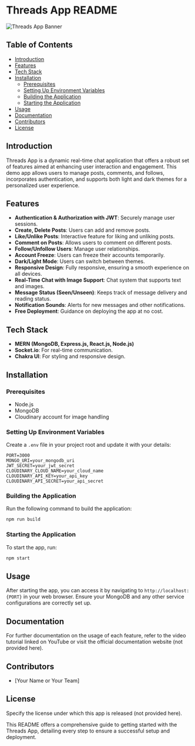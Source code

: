 # Threads App README

![Threads App Banner](https://i.imgur.com/ZE7D1XY.png)

## Table of Contents

-   [Introduction](#introduction)
-   [Features](#features)
-   [Tech Stack](#tech-stack)
-   [Installation](#installation)
    -   [Prerequisites](#prerequisites)
    -   [Setting Up Environment Variables](#setting-up-environment-variables)
    -   [Building the Application](#building-the-application)
    -   [Starting the Application](#starting-the-application)
-   [Usage](#usage)
-   [Documentation](#documentation)
-   [Contributors](#contributors)
-   [License](#license)

## Introduction

Threads App is a dynamic real-time chat application that offers a robust set of features aimed at enhancing user interaction and engagement. This demo app allows users to manage posts, comments, and follows, incorporates authentication, and supports both light and dark themes for a personalized user experience.

## Features

-   **Authentication & Authorization with JWT**: Securely manage user sessions.
-   **Create, Delete Posts**: Users can add and remove posts.
-   **Like/Unlike Posts**: Interactive feature for liking and unliking posts.
-   **Comment on Posts**: Allows users to comment on different posts.
-   **Follow/Unfollow Users**: Manage user relationships.
-   **Account Freeze**: Users can freeze their accounts temporarily.
-   **Dark/Light Mode**: Users can switch between themes.
-   **Responsive Design**: Fully responsive, ensuring a smooth experience on all devices.
-   **Real-Time Chat with Image Support**: Chat system that supports text and images.
-   **Message Status (Seen/Unseen)**: Keeps track of message delivery and reading status.
-   **Notification Sounds**: Alerts for new messages and other notifications.
-   **Free Deployment**: Guidance on deploying the app at no cost.

## Tech Stack

-   **MERN (MongoDB, Express.js, React.js, Node.js)**
-   **Socket.io**: For real-time communication.
-   **Chakra UI**: For styling and responsive design.

## Installation

### Prerequisites

-   Node.js
-   MongoDB
-   Cloudinary account for image handling

### Setting Up Environment Variables

Create a `.env` file in your project root and update it with your details:

```plaintext
PORT=3000
MONGO_URI=your_mongodb_uri
JWT_SECRET=your_jwt_secret
CLOUDINARY_CLOUD_NAME=your_cloud_name
CLOUDINARY_API_KEY=your_api_key
CLOUDINARY_API_SECRET=your_api_secret
```

### Building the Application

Run the following command to build the application:

```bash
npm run build
```

### Starting the Application

To start the app, run:

```bash
npm start
```

## Usage

After starting the app, you can access it by navigating to `http://localhost:{PORT}` in your web browser. Ensure your MongoDB and any other service configurations are correctly set up.

## Documentation

For further documentation on the usage of each feature, refer to the video tutorial linked on YouTube or visit the official documentation website (not provided here).

## Contributors

-   [Your Name or Your Team]

## License

Specify the license under which this app is released (not provided here).

This README offers a comprehensive guide to getting started with the Threads App, detailing every step to ensure a successful setup and deployment.
